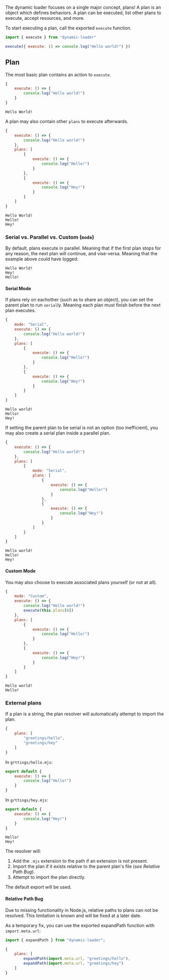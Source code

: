 The dynamic loader focuses on a single major concept, plans! A
plan is an object which defines behaviors. A plan can be
executed, list other plans to execute, accept resources,
and more.

To start executing a plan, call the exported `execute` function.
```js
import { execute } from "dynamic-loader"

execute({ execute: () => console.log("Hello world!") })
```

## Plan
The most basic plan contains an action to `execute`.

```js
{
	execute: () => {
		console.log("Hello world!")
	}
}
```
```text
Hello World!
```

A plan may also contain other `plans` to execute afterwards.

```js
{
	execute: () => {
		console.log("Hello world!")
	},
	plans: [
		{
			execute: () => {
				console.log("Hello!")
			}
		},
		{
			execute: () => {
				console.log("Hey!")
			}
		}
	]
}
```
```text
Hello World!
Hello!
Hey!
```

### Serial vs. Parallel vs. Custom (`mode`)
By default, plans execute in parallel. Meaning that if the first plan stops for any reason, the next plan will continue, and vise-versa. Meaning that the example above could have logged:
```text
Hello World!
Hey!
Hello!
```

#### Serial Mode
If plans rely on eachother (such as to share an object), you can set the parent plan to run `serial`ly. Meaning each plan must finish before the next plan executes.
```js
{
	mode: "Serial",
	execute: () => {
		console.log("Hello world!")
	},
	plans: [
		{
			execute: () => {
				console.log("Hello!")
			}
		},
		{
			execute: () => {
				console.log("Hey!")
			}
		}
	]
}
```
```text
Hello world!
Hello!
Hey!
```

If setting the parent plan to be serial is not an option (too inefficient), you may also create a serial plan inside a parallel plan.
```js
{
	execute: () => {
		console.log("Hello world!")
	},
	plans: [
		{
			mode: "Serial",
			plans: [
				{
					execute: () => {
						console.log("Hello!")
					}
				},
				{
					execute: () => {
						console.log("Hey!")
					}
				}
			]
		}
	]
}
```
```text
Hello world!
Hello!
Hey!
```

#### Custom Mode
You may also choose to execute associated plans yourself (or not at all).
```js
{
	mode: "Custom",
	execute: () => {
		console.log("Hello world!")
		execute(this.plans[0])
	},
	plans: [
		{
			execute: () => {
				console.log("Hello!")
			}
		},
		{
			execute: () => {
				console.log("Hey!")
			}
		}
	]
}
```
```text
Hello world!
Hello!
```

### External plans
If a plan is a string, the plan resolver will automatically attempt to import the plan.
```js
{
	plans: [
		"greetings/hello",
		"greetings/hey"
	]
}
```
In `grttings/hello.mjs`:
```js
export default {
	execute: () => {
		console.log("Hello!")
	}
}
```
In `grttings/hey.mjs`:
```js
export default {
	execute: () => {
		console.log("Hey!")
	}
}
```
```text
Hello!
Hey!
```

The resolver will:
1. Add the `.mjs` extension to the path if an extension is not present.
2. Import the plan if it exists relative to the parent plan's file (*see Relative Path Bug*).
3. Attempt to import the plan directly.

The default export will be used.

#### Relative Path Bug
Due to missing functionality in Node.js, relative paths to plans can not be resolved. This limitation is known and will be fixed at a later date.

As a temporary fix, you can use the exported expandPath function with `import.meta.url`:
```js
import { expandPath } from "dynamic-loader";

{
	plans: [
		expandPath(import.meta.url, "greetings/hello"),
		expandPath(import.meta.url, "greetings/hey")
	]
}
```
